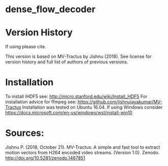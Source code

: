 # dense_flow_decoder

# Version History

If using please cite.

This version is based on MV-Tractus by Jishnu (2018). See license for version history and full list of authors of previous versions.

# Installation

To install lHDF5 see: http://micro.stanford.edu/wiki/Install_HDF5
For installation advice for ffmpeg see:  https://github.com/jishnujayakumar/MV-Tractus
Installation was tested on Ubuntu 16.04. If using Windows consider https://docs.microsoft.com/en-us/windows/wsl/install-win10

# Sources:
Jishnu P. (2018, October 21). MV-Tractus:  A simple and fast tool to extract motion vectors from H264 encoded video streams. (Version 1.0). Zenodo. http://doi.org/10.5281/zenodo.1467851
